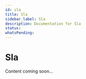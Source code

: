 ```yaml
---
id: sla
title: Sla
sidebar_label: Sla
description: Documentation for Sla
status: 
whatsPending: 
---
```


# Sla

Content coming soon...

